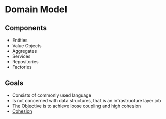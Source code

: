 # Domain Model
## Components
- Entities
- Value Objects
- Aggregates
- Services
- Repositories
- Factories
## Goals
- Consists of commonly used language
- Is not concerned with data structures, that is an infrastructure layer job
- The Objective is to achieve loose coupling and high cohesion
- [Cohesion](https://en.wikipedia.org/wiki/Cohesion_(computer_science)#Types_of_cohesion)